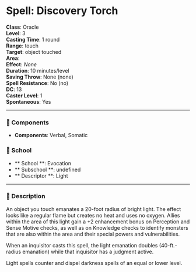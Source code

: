 
# Spell: Discovery Torch
**Class**: Oracle  
**Level**: 3  
**Casting Time**: 1 round  
**Range**: touch  
**Target**: object touched  
**Area**:   
**Effect**: _None_  
**Duration**: 10 minutes/level  
**Saving Throw**: None (none)  
**Spell Resistance**: No (no)  
**DC**: 13  
**Caster Level**: 1  
**Spontaneous**: Yes

---

### 🔮 Components
- **Components**: Verbal, Somatic

### 🏫 School
- ** School **: Evocation
- ** Subschool **: undefined
- ** Descriptor **: Light
---

### 📜 Description
An object you touch emanates a 20-foot radius of bright light. The effect looks like a regular flame but creates no heat and uses no oxygen. Allies within the area of this light gain a +2 enhancement bonus on Perception and Sense Motive checks, as well as on Knowledge checks to identify monsters that are also within the area and their special powers and vulnerabilities.

When an inquisitor casts this spell, the light emanation doubles (40-ft.-radius emanation) while that inquisitor has a judgment active.

Light spells counter and dispel darkness spells of an equal or lower level.
